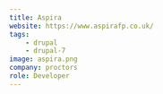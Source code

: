 ```yaml
---
title: Aspira
website: https://www.aspirafp.co.uk/
tags:
    - drupal
    - drupal-7
image: aspira.png
company: proctors
role: Developer
---
```

